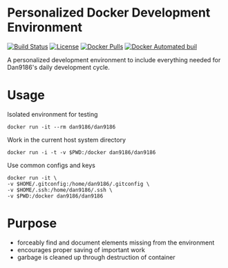 # Personalized Docker Development Environment
[![Build Status](https://travis-ci.org/dan9186/docker-dan9186.svg?branch=master)](https://travis-ci.org/dan9186/docker-dan9186) [![License](http://img.shields.io/:license-mit-green.svg)](http://dan9186.mit-license.org) [![Docker Pulls](https://img.shields.io/docker/pulls/dan9186/dan9186.svg)]() [![Docker Automated buil](https://img.shields.io/docker/automated/dan9186/dan9186.svg)]()

A personalized development environment to include everything needed for Dan9186's daily development cycle.

# Usage
Isolated environment for testing

```
docker run -it --rm dan9186/dan9186
```
Work in the current host system directory

```
docker run -i -t -v $PWD:/docker dan9186/dan9186
```

Use common configs and keys

```
docker run -it \
-v $HOME/.gitconfig:/home/dan9186/.gitconfig \
-v $HOME/.ssh:/home/dan9186/.ssh \
-v $PWD:/docker dan9186/dan9186
```

# Purpose

* forceably find and document elements missing from the environment
* encourages proper saving of important work
* garbage is cleaned up through destruction of container

